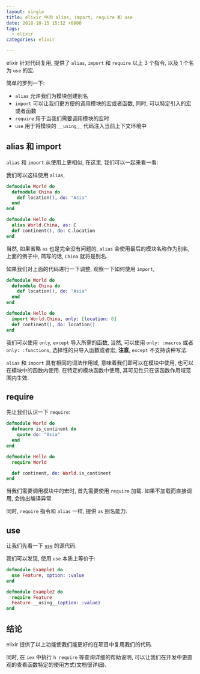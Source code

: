 ```yaml
---
layout: single
title: elixir 中的 alias, import, require 和 use
date: 2018-10-15 15:12 +0800
tags:
  - elixir
categories: elixir

---
```


elixir 针对代码复用, 提供了 `alias`, `import` 和 `require` 以上 3 个指令, 以及 1 个名为 `use` 的宏.

简单的罗列一下:

* `alias` 允许我们为模块创建别名
* `import` 可以让我们更方便的调用模块的宏或者函数, 同时, 可以特定引入的宏或者函数
* `require` 用于当我们需要调用模块的宏时
* `use` 用于将模块的 `__using__` 代码注入当前上下文环境中

## alias 和 import

`alias` 和 `import` 从使用上更相似, 在这里, 我们可以一起来看一看:

我们可以这样使用 `alias`,

```elixir
defmodule World do
  defmodule China do
    def location(), do: "Asia"
  end
end

defmodule Hello do
  alias World.China, as: C
  def continent(), do: C.location
end
```

当然, 如果省略 `as` 也是完全没有问题的, `alias` 会使用最后的模块名称作为别名, 上面的例子中, 简写的话, `China` 就将是别名.

如果我们对上面的代码进行一下调整, 观察一下如何使用 `import`,

```elixir
defmodule World do
  defmodule China do
    def location(), do: "Asia"
  end
end

defmodule Hello do
  import World.China, only: [location: 0]
  def continent(), do: location()
end
```

我们可以使用 `only`, `except` 导入所需的函数, 当然, 可以使用 `only: :macros` 或者 `only: :functions`, 选择性的只导入函数或者宏, **注意**, `except` 不支持该种写法.

`alias` 和 `import` 具有相同的词法作用域, 意味着我们即可以在模块中使用, 也可以在模块中的函数内使用. 在特定的模块函数中使用, 其可见性只在该函数作用域范围内生效.

## require

先让我们认识一下 `require`:

```elixir
defmodule World do
  defmacro is_continent do
    quote do: "Asia"
  end
end

defmodule Hello do
  require World

  def continent, do: World.is_continent
end
``` 

当我们需要调用模块中的宏时, 首先需要使用 `require` 加载. 如果不加载而直接调用, 会抛出编译异常.

同时, `require` 指令和 `alias` 一样, 提供 `as` 别名能力.

## use

让我们先看一下 [`use`](https://github.com/elixir-lang/elixir/blob/2f71726757fa0f5a684505dd6eb4e271e64337f3/lib/elixir/lib/kernel.ex#L4937) 的源代码.

我们可以发现, 使用 `use` 本质上等价于:

```elixir
defmodule Example1 do
  use Feature, option: :value
end

defmodule Example2 do
  require Feature
  Feature.__using__(option: :value)
end
```

## 结论

elixir 提供了以上功能使我们能更好的在项目中复用我们的代码.

同时, 在 `iex` 中执行 `h require` 等查询详细的帮助说明, 可以让我们在开发中更直观的查看函数特定的使用方式(文档很详细).
